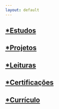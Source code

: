 ```yaml
---
layout: default
---
```


## [*Estudos](./)
## [*Projetos](./)
## [*Leituras](./Leituras/Python/Curso_Intensivo_Python)
## [*Certificações](./)
## [*Currículo](./)
